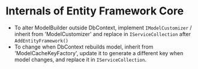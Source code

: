 # Internals of Entity Framework Core

* To alter ModelBuilder outside DbContext, implement `IModelCustomizer` / inherit from 'ModelCustomizer' and replace in `IServiceCollection` after `AddEntityFramework()`
* To change when DbContext rebuilds model, inherit from 'ModelCacheKeyFactory', update it to generate a different key when model changes, and replace it in `IServiceCollection`.
